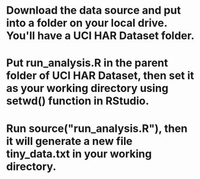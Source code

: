 # Download the data source and put into a folder on your local drive. You'll have a UCI HAR Dataset folder.
# Put run_analysis.R in the parent folder of UCI HAR Dataset, then set it as your working directory using setwd() function in RStudio.
# Run source("run_analysis.R"), then it will generate a new file tiny_data.txt in your working directory.

